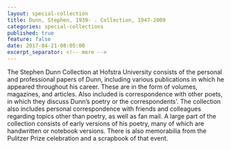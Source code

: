 ```yaml
---
layout: special-collection
title: Dunn, Stephen, 1939- . Collection, 1947-2009
categories: special-collections
published: true
feature: false
date: 2017-04-21-08:05:00
excerpt_separator: <!-- more -->
---
```

The Stephen Dunn Collection at Hofstra University consists of the personal and professional papers of Dunn, including various publications in which he appeared throughout his career. These are in the form of volumes, magazines, and articles. Also included is correspondence with other poets, in which they discuss Dunn’s poetry or the correspondents’. The collection also includes personal correspondence with friends and colleagues regarding topics other than poetry, as well as fan mail. A large part of the collection consists of early versions of his poetry, many of which are handwritten or notebook versions. There is also memorabilia from the Pulitzer Prize celebration and a scrapbook of that event.
<!-- more -->

